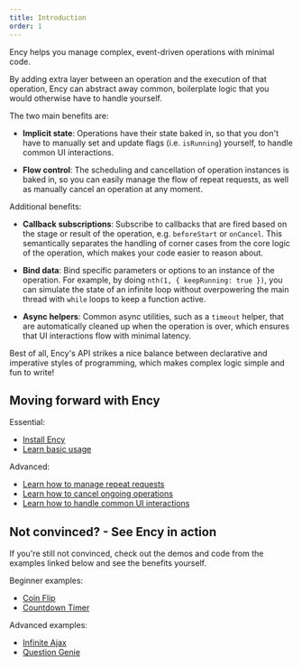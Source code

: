 ```yaml
---
title: Introduction
order: 1
---
```


Ency helps you manage complex, event-driven operations with minimal code.

By adding extra layer between an operation and the execution of that operation, Ency can abstract away common, boilerplate logic that you would otherwise have to handle yourself.

The two main benefits are:

* **Implicit state**: Operations have their state baked in, so that you don't have to manually set and update flags (i.e. `isRunning`) yourself, to handle common UI interactions.

* **Flow control**: The scheduling and cancellation of operation instances is baked in, so you can easily manage the flow of repeat requests, as well as manually cancel an operation at any moment.

Additional benefits:

* **Callback subscriptions**: Subscribe to callbacks that are fired based on the stage or result of the operation, e.g. `beforeStart` or `onCancel`. This semantically separates the handling of corner cases from the core logic of the operation, which makes your code easier to reason about.

* **Bind data**: Bind specific parameters or options to an instance of the operation. For example, by doing `nth(1, { keepRunning: true })`, you can simulate the state of an infinite loop without overpowering the main thread with `while` loops to keep a function active.

* **Async helpers**: Common async utilities, such as a `timeout` helper, that are automatically cleaned up when the operation is over, which ensures that UI interactions flow with minimal latency.

Best of all, Ency's API strikes a nice balance between declarative and imperative styles of programming, which makes complex logic simple and fun to write!

## Moving forward with Ency

Essential:

* [Install Ency](/installation)
* [Learn basic usage](/getting-started)

Advanced:

* [Learn how to manage repeat requests](/task-flow)
* [Learn how to cancel ongoing operations](/task-cancelation)
* [Learn how to handle common UI interactions](/task-state)

## Not convinced? - See Ency in action

If you're still not convinced, check out the demos and code from the examples linked below and see the benefits yourself.

Beginner examples:

* [Coin Flip](/coin-flip)
* [Countdown Timer](/countdown-timer)

Advanced examples:

* [Infinite Ajax](/infinite-ajax)
* [Question Genie](/question-genie)
